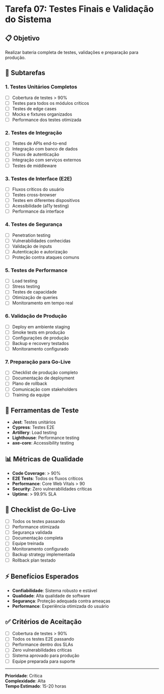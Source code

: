 # Tarefa 07: Testes Finais e Validação do Sistema

## 📋 Objetivo
Realizar bateria completa de testes, validações e preparação para produção.

## 🎯 Subtarefas

### 1. Testes Unitários Completos
- [ ] Cobertura de testes > 90%
- [ ] Testes para todos os módulos críticos
- [ ] Testes de edge cases
- [ ] Mocks e fixtures organizados
- [ ] Performance dos testes otimizada

### 2. Testes de Integração
- [ ] Testes de APIs end-to-end
- [ ] Integração com banco de dados
- [ ] Fluxos de autenticação
- [ ] Integração com serviços externos
- [ ] Testes de middleware

### 3. Testes de Interface (E2E)
- [ ] Fluxos críticos do usuário
- [ ] Testes cross-browser
- [ ] Testes em diferentes dispositivos
- [ ] Acessibilidade (a11y testing)
- [ ] Performance da interface

### 4. Testes de Segurança
- [ ] Penetration testing
- [ ] Vulnerabilidades conhecidas
- [ ] Validação de inputs
- [ ] Autenticação e autorização
- [ ] Proteção contra ataques comuns

### 5. Testes de Performance
- [ ] Load testing
- [ ] Stress testing
- [ ] Testes de capacidade
- [ ] Otimização de queries
- [ ] Monitoramento em tempo real

### 6. Validação de Produção
- [ ] Deploy em ambiente staging
- [ ] Smoke tests em produção
- [ ] Configurações de produção
- [ ] Backup e recovery testados
- [ ] Monitoramento configurado

### 7. Preparação para Go-Live
- [ ] Checklist de produção completo
- [ ] Documentação de deployment
- [ ] Plano de rollback
- [ ] Comunicação com stakeholders
- [ ] Training da equipe

## 🧪 Ferramentas de Teste
- **Jest**: Testes unitários
- **Cypress**: Testes E2E
- **Artillery**: Load testing
- **Lighthouse**: Performance testing
- **axe-core**: Accessibility testing

## 📊 Métricas de Qualidade
- **Code Coverage**: > 90%
- **E2E Tests**: Todos os fluxos críticos
- **Performance**: Core Web Vitals > 90
- **Security**: Zero vulnerabilidades críticas
- **Uptime**: > 99.9% SLA

## 🚀 Checklist de Go-Live
- [ ] Todos os testes passando
- [ ] Performance otimizada
- [ ] Segurança validada
- [ ] Documentação completa
- [ ] Equipe treinada
- [ ] Monitoramento configurado
- [ ] Backup strategy implementada
- [ ] Rollback plan testado

## ⚡ Benefícios Esperados
- **Confiabilidade**: Sistema robusto e estável
- **Qualidade**: Alta qualidade de software
- **Segurança**: Proteção adequada contra ameaças
- **Performance**: Experiência otimizada do usuário

## ✅ Critérios de Aceitação
- [ ] Cobertura de testes > 90%
- [ ] Todos os testes E2E passando
- [ ] Performance dentro dos SLAs
- [ ] Zero vulnerabilidades críticas
- [ ] Sistema aprovado para produção
- [ ] Equipe preparada para suporte

---
**Prioridade**: Crítica  
**Complexidade**: Alta  
**Tempo Estimado**: 15-20 horas
